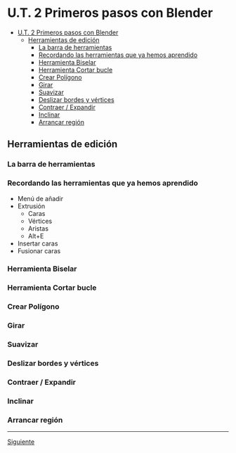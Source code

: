﻿# U.T. 2 Primeros pasos con Blender
- [U.T. 2 Primeros pasos con Blender](#ut-2-primeros-pasos-con-blender)
  - [Herramientas de edición](#herramientas-de-edición)
    - [La barra de herramientas](#la-barra-de-herramientas)
    - [Recordando las herramientas que ya hemos aprendido](#recordando-las-herramientas-que-ya-hemos-aprendido)
    - [Herramienta Biselar](#herramienta-biselar)
    - [Herramienta Cortar bucle](#herramienta-cortar-bucle)
    - [Crear Polígono](#crear-polígono)
    - [Girar](#girar)
    - [Suavizar](#suavizar)
    - [Deslizar bordes y vértices](#deslizar-bordes-y-vértices)
    - [Contraer / Expandir](#contraer--expandir)
    - [Inclinar](#inclinar)
    - [Arrancar región](#arrancar-región)
## Herramientas de edición
### La barra de herramientas
### Recordando las herramientas que ya hemos aprendido
- Menú de añadir
- Extrusión
  - Caras
  - Vértices
  - Aristas
  - Alt+E
- Insertar caras
- Fusionar caras
### Herramienta Biselar
### Herramienta Cortar bucle
### Crear Polígono
### Girar
### Suavizar
### Deslizar bordes y vértices
### Contraer / Expandir
### Inclinar
### Arrancar región

---
[Siguiente](ut_2_04.md)

